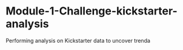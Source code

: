 # Module-1-Challenge-kickstarter-analysis
Performing analysis on Kickstarter data to uncover trenda
